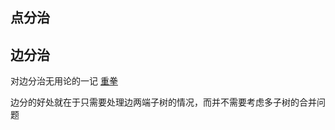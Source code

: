 ## 点分治


## 边分治

对边分治无用论的一记 [重拳](https://www.luogu.com.cn/problem/CF1019E)

边分的好处就在于只需要处理边两端子树的情况，而并不需要考虑多子树的合并问题
